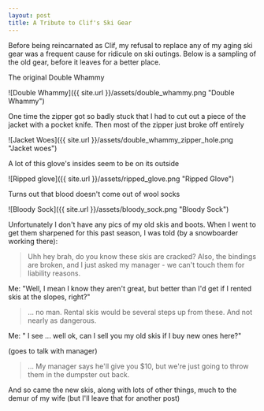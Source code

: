 ```yaml
---
layout: post
title: A Tribute to Clif's Ski Gear
---
```

Before being reincarnated as Clif, my refusal to replace any of my aging ski gear
was a frequent cause for ridicule on ski outings. Below is a sampling
of the old gear, before it leaves for a better place.

The original Double Whammy

![Double Whammy]({{ site.url }}/assets/double_whammy.png "Double Whammy")

One time the zipper got so badly stuck that I had to cut out a piece
of the jacket with a pocket knife. Then most of the zipper just broke off
entirely

![Jacket Woes]({{ site.url }}/assets/double_whammy_zipper_hole.png "Jacket woes")

A lot of this glove's insides seem to be on its outside

![Ripped glove]({{ site.url }}/assets/ripped_glove.png "Ripped Glove")

Turns out that blood doesn't come out of wool socks

![Bloody Sock]({{ site.url }}/assets/bloody_sock.png "Bloody Sock")

Unfortunately I don't have any pics of my old skis and boots. When I went to
get them sharpened for this past season, I was told (by a snowboarder working
there):

> Uhh hey brah, do you know these skis are cracked? Also, the bindings are
broken, and I just asked my manager - we can't touch them for liability reasons.

Me: "Well, I mean I know they aren't great, but better than I'd get if I rented
skis at the slopes, right?"

> ... no man. Rental skis would be several steps up from these. And not nearly
as dangerous.

Me: " I see ... well ok, can I sell you my old skis if I buy new ones here?"

(goes to talk with manager)

>  ... My manager says he'll give you $10, but we're
just going to throw them in the dumpster out back.

And so came the new skis, along with lots of other things, much to the
demur of my wife (but I'll leave that for another post)

